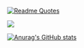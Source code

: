 [![Readme Quotes](https://quotes-github-readme.vercel.app/api?type=horizontal&theme=dark)](https://github.com/piyushsuthar/github-readme-quotes)

<a href="https://github.com/devxb/gitanimals">
  <img src="https://render.gitanimals.org/farms/davidchoi23"/>
</a>


[![Anurag's GitHub stats](https://github-readme-stats.vercel.app/api?username=davidchoi23)](https://github.com/anuraghazra/github-readme-stats)
